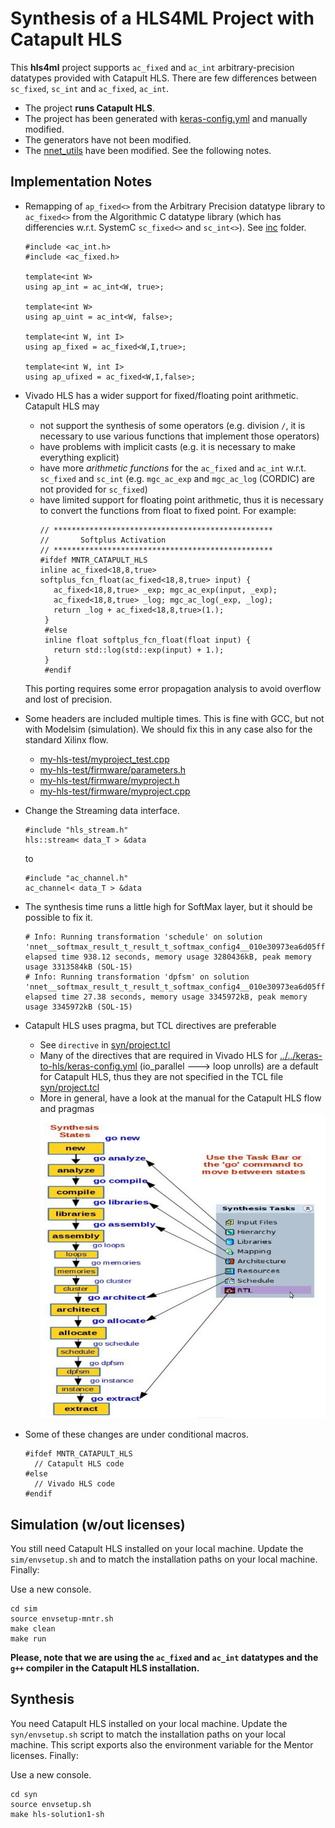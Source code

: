 # Synthesis of a HLS4ML Project with Catapult HLS

This **hls4ml** project supports `ac_fixed` and `ac_int` arbitrary-precision
datatypes provided with Catapult HLS. There are few differences between
`sc_fixed`, `sc_int` and `ac_fixed`, `ac_int`.

- The project **runs Catapult HLS**.
- The project has been generated with [keras-config.yml](../../keras-to-hls/keras-config.yml) and manually modified.
- The generators have not been modified.
- The [nnet_utils](../../nnet_utils) have been modified. See the following notes.

## Implementation Notes

- Remapping of `ap_fixed<>` from the Arbitrary Precision datatype library to `ac_fixed<>` from the Algorithmic C datatype library (which has differencies w.r.t. SystemC `sc_fixed<>` and `sc_int<>`). See [inc](./inc) folder.
  ```
  #include <ac_int.h>
  #include <ac_fixed.h>

  template<int W>
  using ap_int = ac_int<W, true>;

  template<int W>
  using ap_uint = ac_int<W, false>;

  template<int W, int I>
  using ap_fixed = ac_fixed<W,I,true>;

  template<int W, int I>
  using ap_ufixed = ac_fixed<W,I,false>;
  ```

- Vivado HLS has a wider support for fixed/floating point arithmetic. Catapult HLS may
  - not support the synthesis of some operators (e.g. division `/`, it is necessary to use various functions that implement those operators)
  - have problems with implicit casts (e.g. it is necessary to make everything explicit)
  - have more *arithmetic functions* for the `ac_fixed` and `ac_int` w.r.t. `sc_fixed` and `sc_int` (e.g. `mgc_ac_exp` and `mgc_ac_log` (CORDIC) are not provided for `sc_fixed`)
  - have limited support for floating point arithmetic, thus it is necessary to convert the functions from float to fixed point. For example:
    ```
    // *************************************************
    //       Softplus Activation
    // *************************************************
    #ifdef MNTR_CATAPULT_HLS
    inline ac_fixed<18,8,true> softplus_fcn_float(ac_fixed<18,8,true> input) {
       ac_fixed<18,8,true> _exp; mgc_ac_exp(input, _exp);
       ac_fixed<18,8,true> _log; mgc_ac_log(_exp, _log);
       return _log + ac_fixed<18,8,true>(1.);
     }
     #else
     inline float softplus_fcn_float(float input) {
       return std::log(std::exp(input) + 1.);
     }
     #endif
     ```
   This porting requires some error propagation analysis to avoid overflow and lost of precision.

- Some headers are included multiple times. This is fine with GCC, but not with Modelsim (simulation). We should fix this in any case also for the standard Xilinx flow.
  - [my-hls-test/myproject_test.cpp](my-hls-test/myproject_test.cpp)
  - [my-hls-test/firmware/parameters.h](my-hls-test/firmware/parameters.h)
  - [my-hls-test/firmware/myproject.h](my-hls-test/firmware/myproject.h)
  - [my-hls-test/firmware/myproject.cpp](my-hls-test/firmware/myproject.cpp)

- Change the Streaming data interface.
  ```
  #include "hls_stream.h"
  hls::stream< data_T > &data
  ```
  to
  ```
  #include "ac_channel.h"
  ac_channel< data_T > &data
  ```
  
- The synthesis time runs a little high for SoftMax layer, but it should be possible to fix it.
  ```
  # Info: Running transformation 'schedule' on solution 'nnet__softmax_result_t_result_t_softmax_config4__010e30973ea6d05ff01ff02f57fe4706e9aafd.v1': elapsed time 938.12 seconds, memory usage 3280436kB, peak memory usage 3313584kB (SOL-15)
  # Info: Running transformation 'dpfsm' on solution 'nnet__softmax_result_t_result_t_softmax_config4__010e30973ea6d05ff01ff02f57fe4706e9aafd.v1': elapsed time 27.38 seconds, memory usage 3345972kB, peak memory usage 3345972kB (SOL-15)
  ```

- Catapult HLS uses pragma, but TCL directives are preferable
  - See `directive` in [syn/project.tcl](syn/project.tcl)
  - Many of the directives that are required in Vivado HLS for [../../keras-to-hls/keras-config.yml](../../keras-to-hls/keras-config.yml) (io_parallel ---> loop unrolls) are a default for Catapult HLS, thus they are not specified in the TCL file [syn/project.tcl](syn/project.tcl)
  - More in general, have a look at the manual for the Catapult HLS flow and pragmas
    ![Catapult HLS flow](doc/catapulthls_flow.png)

- Some of these changes are under conditional macros.
  ```
  #ifdef MNTR_CATAPULT_HLS
    // Catapult HLS code
  #else
    // Vivado HLS code
  #endif
  ```

## Simulation (w/out licenses)

You still need Catapult HLS installed on your local machine. Update the
`sim/envsetup.sh` and to match the installation paths on your local machine.
Finally:

Use a new console.
```
cd sim
source envsetup-mntr.sh
make clean
make run
```

**Please, note that we are using the `ac_fixed` and `ac_int` datatypes and the
`g++` compiler in the Catapult HLS installation.**

## Synthesis

You need Catapult HLS installed on your local machine. Update the
`syn/envsetup.sh` script to match the installation paths on your local machine.
This script exports also the environment variable for the Mentor licenses.
Finally:

Use a new console.
```
cd syn
source envsetup.sh
make hls-solution1-sh
```
